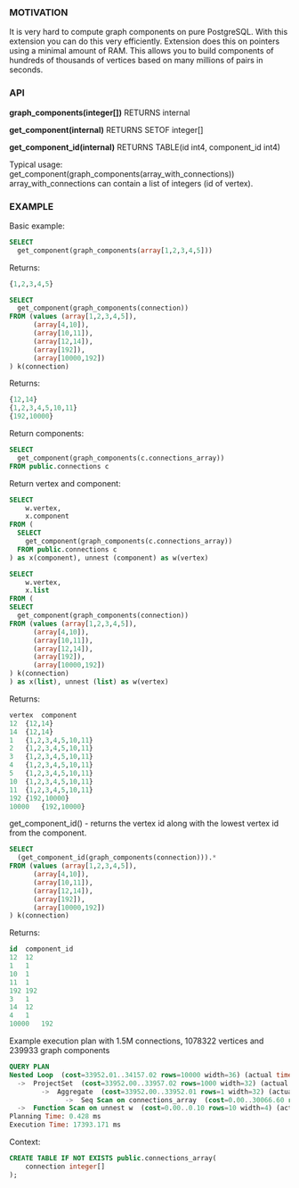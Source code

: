 ### MOTIVATION
It is very hard to compute graph components on pure PostgreSQL.
With this extension you can do this very efficiently. Extension does this on pointers using a minimal amount of RAM. This allows you to build components of hundreds of thousands of vertices based on many millions of pairs in seconds.

### API
**graph_components(integer[])** RETURNS internal

**get_component(internal)** RETURNS SETOF integer[]

**get_component_id(internal)** RETURNS TABLE(id int4, component_id int4)

Typical usage: 
get_component(graph_components(array_with_connections))
array_with_connections can contain a list of integers (id of vertex).

### EXAMPLE
Basic example:

```sql
SELECT
  get_component(graph_components(array[1,2,3,4,5]))
```
Returns:
```sql
{1,2,3,4,5}
```

```sql
SELECT
  get_component(graph_components(connection))
FROM (values (array[1,2,3,4,5]),
      (array[4,10]),
      (array[10,11]),
      (array[12,14]),
      (array[192]),
      (array[10000,192])
) k(connection)
```

Returns:
```sql
{12,14}
{1,2,3,4,5,10,11}
{192,10000}
```



Return components:

```sql
SELECT
  get_component(graph_components(c.connections_array))
FROM public.connections c
```

Return vertex and component:

```sql
SELECT
    w.vertex,
    x.component
FROM (
  SELECT
    get_component(graph_components(c.connections_array))
  FROM public.connections c
) as x(component), unnest (component) as w(vertex)
```

```sql
SELECT
    w.vertex,
    x.list
FROM (
SELECT
  get_component(graph_components(connection))
FROM (values (array[1,2,3,4,5]),
      (array[4,10]),
      (array[10,11]),
      (array[12,14]),
      (array[192]),
      (array[10000,192])
) k(connection)
) as x(list), unnest (list) as w(vertex)
```
Returns:
```sql
vertex	component
12	{12,14}
14	{12,14}
1	{1,2,3,4,5,10,11}
2	{1,2,3,4,5,10,11}
3	{1,2,3,4,5,10,11}
4	{1,2,3,4,5,10,11}
5	{1,2,3,4,5,10,11}
10	{1,2,3,4,5,10,11}
11	{1,2,3,4,5,10,11}
192	{192,10000}
10000	{192,10000}
```

get_component_id() - returns the vertex id along with the lowest vertex id from the component.

```sql
SELECT
  (get_component_id(graph_components(connection))).*
FROM (values (array[1,2,3,4,5]),
      (array[4,10]),
      (array[10,11]),
      (array[12,14]),
      (array[192]),
      (array[10000,192])
) k(connection)
```

Returns:
```sql
id	component_id
12	12
1	1
10	1
11	1
192	192
3	1
14	12
4	1
10000	192
```


Example execution plan with 1.5M connections, 1078322 vertices and 239933 graph components
```sql
QUERY PLAN
Nested Loop  (cost=33952.01..34157.02 rows=10000 width=36) (actual time=16875.675..17365.712 rows=1078322 loops=1)
  ->  ProjectSet  (cost=33952.00..33957.02 rows=1000 width=32) (actual time=16875.636..17050.650 rows=239933 loops=1)
        ->  Aggregate  (cost=33952.00..33952.01 rows=1 width=32) (actual time=16875.607..16875.608 rows=1 loops=1)
              ->  Seq Scan on connections_array  (cost=0.00..30066.60 rows=1554160 width=29) (actual time=0.003..113.243 rows=1554160 loops=1)
  ->  Function Scan on unnest w  (cost=0.00..0.10 rows=10 width=4) (actual time=0.001..0.001 rows=4 loops=239933)
Planning Time: 0.428 ms
Execution Time: 17393.171 ms
```



Context:
```sql
CREATE TABLE IF NOT EXISTS public.connections_array(
    connection integer[]
);
```

